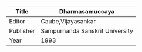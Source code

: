 |Title | Dharmasamuccaya 
| --- | --- 
|Editor | Caube,Vijayasankar
|Publisher | Sampurnanda Sanskrit University
|Year | 1993